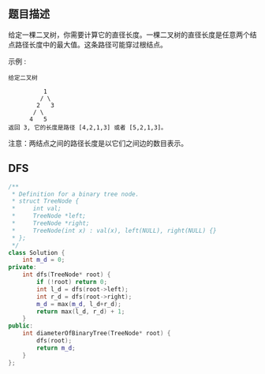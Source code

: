 ## 题目描述

给定一棵二叉树，你需要计算它的直径长度。一棵二叉树的直径长度是任意两个结点路径长度中的最大值。这条路径可能穿过根结点。

示例 :

```
给定二叉树

          1
         / \
        2   3
       / \     
      4   5    
返回 3, 它的长度是路径 [4,2,1,3] 或者 [5,2,1,3]。
```

注意：两结点之间的路径长度是以它们之间边的数目表示。

## DFS

```C++
/**
 * Definition for a binary tree node.
 * struct TreeNode {
 *     int val;
 *     TreeNode *left;
 *     TreeNode *right;
 *     TreeNode(int x) : val(x), left(NULL), right(NULL) {}
 * };
 */
class Solution {
    int m_d = 0;
private:
    int dfs(TreeNode* root) {
        if (!root) return 0;
        int l_d = dfs(root->left);
        int r_d = dfs(root->right);
        m_d = max(m_d, l_d+r_d);
        return max(l_d, r_d) + 1;
    }
public:
    int diameterOfBinaryTree(TreeNode* root) {
        dfs(root);
        return m_d;
    }
};
```

